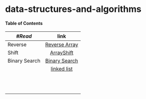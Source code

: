# data-structures-and-algorithms

#### Table of Contents

|  ***#Read*** |      link      |
|----------|:-------------:|
| Reverse | [Reverse Array](./challenges/arrayReverse/README.md) |
| Shift | [ArrayShift](./challenges/arrayShift/README.md) |
| Binary Search | [Binary Search](./challenges/arrayBinarySearch/README.md) |
|  | [linked list](./challenges/linkedList/README.md) |
|  | []() |
|  | []() |
|  | []() |
|  | []() |
|  | []() |
|  | []() |
|  | []() |
|  | []() |
|  | []() |
|  | []() |
|  | []() |
